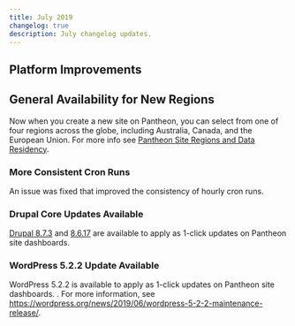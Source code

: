 ```yaml
---
title: July 2019
changelog: true
description: July changelog updates.
---
```


## Platform Improvements
## General Availability for New Regions
Now when you create a new site on Pantheon, you can select from one of four regions across the globe, including Australia, Canada, and the European Union. For more info see [Pantheon Site Regions and Data Residency](https://pantheon.io/docs/regions).

### More Consistent Cron Runs 
An issue was fixed that improved the consistency of hourly cron runs. 


### Drupal Core Updates Available
[Drupal 8.7.3](https://www.drupal.org/project/drupal/releases/8.7.3) and [8.6.17](https://www.drupal.org/project/drupal/releases/8.6.17) are available to apply as 1-click updates on Pantheon site dashboards. 

### WordPress 5.2.2 Update Available
WordPress 5.2.2  is available to apply as 1-click updates on Pantheon site dashboards. . For more information, see <https://wordpress.org/news/2019/06/wordpress-5-2-2-maintenance-release/>.

